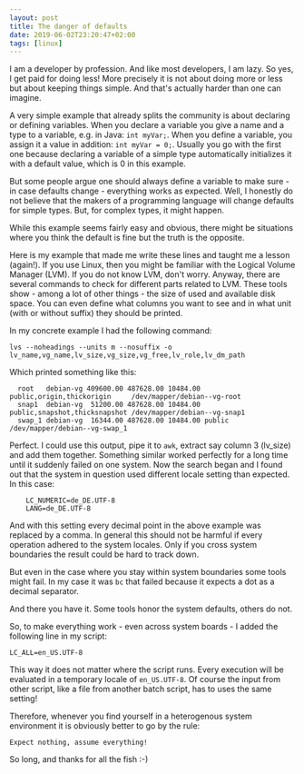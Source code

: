 ```yaml
---
layout: post
title: The danger of defaults
date: 2019-06-02T23:20:47+02:00
tags: [linux]
---
```


I am a developer by profession. And like most developers, I am lazy. So yes, I get paid for doing less! More precisely it is not about doing more or less but about keeping things simple. And that's actually harder than one can imagine.

A very simple example that already splits the community is about declaring or defining variables. When you declare a variable you give a name and a type to a variable, e.g. in Java: `int myVar;`. When you define a variable, you assign it a value in addition: `int myVar = 0;`. Usually you go with the first one because declaring a variable of a simple type automatically initializes it with a default value, which is 0 in this example.

But some people argue one should always define a variable to make sure - in case defaults change - everything works as expected. Well, I honestly do not believe that the makers of a programming language will change defaults for simple types. But, for complex types, it might happen.

While this example seems fairly easy and obvious, there might be situations where you think the default is fine but the truth is the opposite.

Here is my example that made me write these lines and taught me a lesson (again!). If you use Linux, then you might be familiar with the Logical Volume Manager (LVM). If you do not know LVM, don't worry. Anyway, there are several commands to check for different parts related to LVM. These tools show - among a lot of other things - the size of used and available disk space. You can even define what columns you want to see and in what unit (with or without suffix) they should be printed.

In my concrete example I had the following command:

    lvs --noheadings --units m --nosuffix -o lv_name,vg_name,lv_size,vg_size,vg_free,lv_role,lv_dm_path
    
Which printed something like this:
  
      root   debian-vg 409600.00 487628.00 10484.00 public,origin,thickorigin     /dev/mapper/debian--vg-root  
      snap1  debian-vg  51200.00 487628.00 10484.00 public,snapshot,thicksnapshot /dev/mapper/debian--vg-snap1 
      swap_1 debian-vg  16344.00 487628.00 10484.00 public                        /dev/mapper/debian--vg-swap_1

Perfect. I could use this output, pipe it to `awk`, extract say column 3 (lv_size) and add them together. Something similar worked perfectly for a long time until it suddenly failed on one system. Now the search began and I found out that the system in question used different locale setting than expected. In this case:

        LC_NUMERIC=de_DE.UTF-8
        LANG=de_DE.UTF-8

And with this setting every decimal point in the above example was replaced by a comma. In general this should not be harmful if every operation adhered to the system locales. Only if you cross system boundaries the result could be hard to track down.

But even in the case where you stay within system boundaries some tools might fail. In my case it was `bc` that failed because it expects a dot as a decimal separator.

And there you have it. Some tools honor the system defaults, others do not.

So, to make everything work - even across system boards - I added the following line in my script:

    LC_ALL=en_US.UTF-8
    
This way it does not matter where the script runs. Every execution will be evaluated in a temporary locale of `en_US.UTF-8`. Of course the input from other script, like a file from another batch script, has to uses the same setting!

Therefore, whenever you find yourself in a heterogenous system environment it is obviously better to go by the rule:

    Expect nothing, assume everything!
    
So long, and thanks for all the fish :-)

